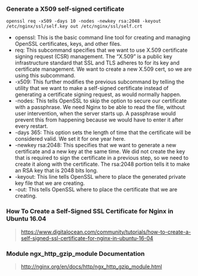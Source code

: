 ### Generate a X509 self-signed certificate
```
openssl req -x509 -days 10 -nodes -newkey rsa:2048 -keyout /etc/nginx/ssl/self.key out /etc/nginx/ssl/self.crt 
```
- openssl: This is the basic command line tool for creating and managing OpenSSL certificates, keys, and other files.
- req: This subcommand specifies that we want to use X.509 certificate signing request (CSR) management. The “X.509” is a public key infrastructure standard that SSL and TLS adheres to for its key and certificate management. We want to create a new X.509 cert, so we are using this subcommand.
- -x509: This further modifies the previous subcommand by telling the utility that we want to make a self-signed certificate instead of generating a certificate signing request, as would normally happen.
- -nodes: This tells OpenSSL to skip the option to secure our certificate with a passphrase. We need Nginx to be able to read the file, without user intervention, when the server starts up. A passphrase would prevent this from happening because we would have to enter it after every restart.
- -days 365: This option sets the length of time that the certificate will be considered valid. We set it for one year here.
- -newkey rsa:2048: This specifies that we want to generate a new certificate and a new key at the same time. We did not create the key that is required to sign the certificate in a previous step, so we need to create it along with the certificate. The rsa:2048 portion tells it to make an RSA key that is 2048 bits long.
- -keyout: This line tells OpenSSL where to place the generated private key file that we are creating.
- -out: This tells OpenSSL where to place the certificate that we are creating.

###  How To Create a Self-Signed SSL Certificate for Nginx in Ubuntu 16.04
> https://www.digitalocean.com/community/tutorials/how-to-create-a-self-signed-ssl-certificate-for-nginx-in-ubuntu-16-04
### Module ngx_http_gzip_module Documentation
> http://nginx.org/en/docs/http/ngx_http_gzip_module.html